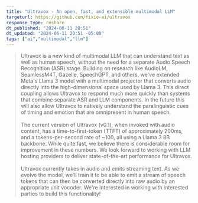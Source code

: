 ```yaml
---
title: "Ultravox - An open, fast, and extensible multimodal LLM"
targeturl: https://github.com/fixie-ai/ultravox
response_type: reshare
dt_published: "2024-06-11 20:51"
dt_updated: "2024-06-11 20:51 -05:00"
tags: ["ai","multimodal","llm"]
---
```


> Ultravox is a new kind of multimodal LLM that can understand text as well as human speech, without the need for a separate Audio Speech Recognition (ASR) stage. Building on research like AudioLM, SeamlessM4T, Gazelle, SpeechGPT, and others, we've extended Meta's Llama 3 model with a multimodal projector that converts audio directly into the high-dimensional space used by Llama 3. This direct coupling allows Ultravox to respond much more quickly than systems that combine separate ASR and LLM components. In the future this will also allow Ultravox to natively understand the paralinguistic cues of timing and emotion that are omnipresent in human speech.  
> <br>
> The current version of Ultravox (v0.1), when invoked with audio content, has a time-to-first-token (TTFT) of approximately 200ms, and a tokens-per-second rate of ~100, all using a Llama 3 8B backbone. While quite fast, we believe there is considerable room for improvement in these numbers. We look forward to working with LLM hosting providers to deliver state-of-the-art performance for Ultravox.  
> <br>
> Ultravox currently takes in audio and emits streaming text. As we evolve the model, we'll train it to be able to emit a stream of speech tokens that can then be converted directly into raw audio by an appropriate unit vocoder. We're interested in working with interested parties to build this functionality!
